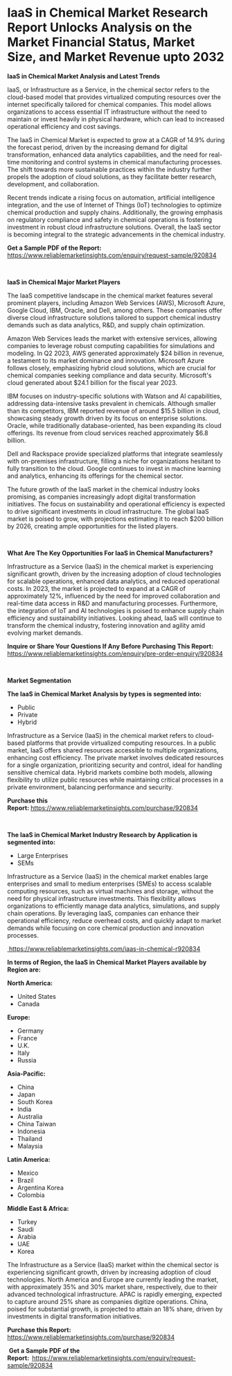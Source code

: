 <p><h1>IaaS in Chemical Market Research Report Unlocks Analysis on the Market Financial Status, Market Size, and Market Revenue upto 2032</h1></p><p><strong>IaaS in Chemical Market Analysis and Latest Trends</strong></p>
<p><p>IaaS, or Infrastructure as a Service, in the chemical sector refers to the cloud-based model that provides virtualized computing resources over the internet specifically tailored for chemical companies. This model allows organizations to access essential IT infrastructure without the need to maintain or invest heavily in physical hardware, which can lead to increased operational efficiency and cost savings.</p><p>The IaaS in Chemical Market is expected to grow at a CAGR of 14.9% during the forecast period, driven by the increasing demand for digital transformation, enhanced data analytics capabilities, and the need for real-time monitoring and control systems in chemical manufacturing processes. The shift towards more sustainable practices within the industry further propels the adoption of cloud solutions, as they facilitate better research, development, and collaboration.</p><p>Recent trends indicate a rising focus on automation, artificial intelligence integration, and the use of Internet of Things (IoT) technologies to optimize chemical production and supply chains. Additionally, the growing emphasis on regulatory compliance and safety in chemical operations is fostering investment in robust cloud infrastructure solutions. Overall, the IaaS sector is becoming integral to the strategic advancements in the chemical industry.</p></p>
<p><strong>Get a Sample PDF of the Report:&nbsp;</strong> <a href="https://www.reliablemarketinsights.com/enquiry/request-sample/920834?utm_campaign=2197&utm_medium=2&utm_source=Github&utm_content=ia&utm_term=18042025&utm_id=iaas-in-chemical">https://www.reliablemarketinsights.com/enquiry/request-sample/920834</a></p>
<p>&nbsp;</p>
<p><strong>IaaS in Chemical Major Market Players</strong></p>
<p><p>The IaaS competitive landscape in the chemical market features several prominent players, including Amazon Web Services (AWS), Microsoft Azure, Google Cloud, IBM, Oracle, and Dell, among others. These companies offer diverse cloud infrastructure solutions tailored to support chemical industry demands such as data analytics, R&D, and supply chain optimization. </p><p>Amazon Web Services leads the market with extensive services, allowing companies to leverage robust computing capabilities for simulations and modeling. In Q2 2023, AWS generated approximately $24 billion in revenue, a testament to its market dominance and innovation. Microsoft Azure follows closely, emphasizing hybrid cloud solutions, which are crucial for chemical companies seeking compliance and data security. Microsoft's cloud generated about $24.1 billion for the fiscal year 2023.</p><p>IBM focuses on industry-specific solutions with Watson and AI capabilities, addressing data-intensive tasks prevalent in chemicals. Although smaller than its competitors, IBM reported revenue of around $15.5 billion in cloud, showcasing steady growth driven by its focus on enterprise solutions. Oracle, while traditionally database-oriented, has been expanding its cloud offerings. Its revenue from cloud services reached approximately $6.8 billion.</p><p>Dell and Rackspace provide specialized platforms that integrate seamlessly with on-premises infrastructure, filling a niche for organizations hesitant to fully transition to the cloud. Google continues to invest in machine learning and analytics, enhancing its offerings for the chemical sector.</p><p>The future growth of the IaaS market in the chemical industry looks promising, as companies increasingly adopt digital transformation initiatives. The focus on sustainability and operational efficiency is expected to drive significant investments in cloud infrastructure. The global IaaS market is poised to grow, with projections estimating it to reach $200 billion by 2026, creating ample opportunities for the listed players.</p></p>
<p>&nbsp;</p>
<p><strong>What Are The Key Opportunities For IaaS in Chemical Manufacturers?</strong></p>
<p><p>Infrastructure as a Service (IaaS) in the chemical market is experiencing significant growth, driven by the increasing adoption of cloud technologies for scalable operations, enhanced data analytics, and reduced operational costs. In 2023, the market is projected to expand at a CAGR of approximately 12%, influenced by the need for improved collaboration and real-time data access in R&D and manufacturing processes. Furthermore, the integration of IoT and AI technologies is poised to enhance supply chain efficiency and sustainability initiatives. Looking ahead, IaaS will continue to transform the chemical industry, fostering innovation and agility amid evolving market demands.</p></p>
<p><strong>Inquire or Share Your Questions If Any Before Purchasing This Report:</strong> <a href="https://www.reliablemarketinsights.com/enquiry/pre-order-enquiry/920834?utm_campaign=2197&utm_medium=2&utm_source=Github&utm_content=ia&utm_term=18042025&utm_id=iaas-in-chemical">https://www.reliablemarketinsights.com/enquiry/pre-order-enquiry/920834</a></p>
<p>&nbsp;</p>
<p><strong>Market Segmentation</strong></p>
<p><strong>The IaaS in Chemical Market Analysis by types is segmented into:</strong></p>
<p><ul><li>Public</li><li>Private</li><li>Hybrid</li></ul></p>
<p><p>Infrastructure as a Service (IaaS) in the chemical market refers to cloud-based platforms that provide virtualized computing resources. In a public market, IaaS offers shared resources accessible to multiple organizations, enhancing cost efficiency. The private market involves dedicated resources for a single organization, prioritizing security and control, ideal for handling sensitive chemical data. Hybrid markets combine both models, allowing flexibility to utilize public resources while maintaining critical processes in a private environment, balancing performance and security.</p></p>
<p><strong>Purchase this Report:&nbsp;</strong><a href="https://www.reliablemarketinsights.com/purchase/920834?utm_campaign=2197&utm_medium=2&utm_source=Github&utm_content=ia&utm_term=18042025&utm_id=iaas-in-chemical">https://www.reliablemarketinsights.com/purchase/920834</a></p>
<p>&nbsp;</p>
<p><strong>The IaaS in Chemical Market Industry Research by Application is segmented into:</strong></p>
<p><ul><li>Large Enterprises</li><li>SEMs</li></ul></p>
<p><p>Infrastructure as a Service (IaaS) in the chemical market enables large enterprises and small to medium enterprises (SMEs) to access scalable computing resources, such as virtual machines and storage, without the need for physical infrastructure investments. This flexibility allows organizations to efficiently manage data analytics, simulations, and supply chain operations. By leveraging IaaS, companies can enhance their operational efficiency, reduce overhead costs, and quickly adapt to market demands while focusing on core chemical production and innovation processes.</p></p>
<p><a href="https://www.reliablemarketinsights.com/iaas-in-chemical-r920834?utm_campaign=2197&utm_medium=2&utm_source=Github&utm_content=ia&utm_term=18042025&utm_id=iaas-in-chemical">&nbsp;https://www.reliablemarketinsights.com/iaas-in-chemical-r920834</a></p>
<p><strong>In terms of Region, the IaaS in Chemical Market Players available by Region are:</strong></p>
<p>
    <p> <strong> North America: </strong>
        <ul>
            <li>United States</li>
            <li>Canada</li>
        </ul>
        </p> 
    <p> <strong> Europe: </strong>
        <ul>
            <li>Germany</li>
            <li>France</li>
            <li>U.K.</li>
            <li>Italy</li>
            <li>Russia</li>
        </ul>
        </p> 
    <p> <strong> Asia-Pacific: </strong>
        <ul>
            <li>China</li>
            <li>Japan</li>
            <li>South Korea</li>
            <li>India</li>
            <li>Australia</li>
            <li>China Taiwan</li>
            <li>Indonesia</li>
            <li>Thailand</li>
            <li>Malaysia</li>
        </ul>
        </p> 
    <p> <strong> Latin America: </strong>
        <ul>
            <li>Mexico</li>
            <li>Brazil</li>
            <li>Argentina Korea</li>
            <li>Colombia</li>
        </ul>
        </p> 
    <p> <strong> Middle East & Africa: </strong>
        <ul>
            <li>Turkey</li>
            <li>Saudi</li>
            <li>Arabia</li>
            <li>UAE</li>
            <li>Korea</li>
        </ul>
    </p>
    </p>
<p><p>The Infrastructure as a Service (IaaS) market within the chemical sector is experiencing significant growth, driven by increasing adoption of cloud technologies. North America and Europe are currently leading the market, with approximately 35% and 30% market share, respectively, due to their advanced technological infrastructure. APAC is rapidly emerging, expected to capture around 25% share as companies digitize operations. China, poised for substantial growth, is projected to attain an 18% share, driven by investments in digital transformation initiatives.</p></p>
<p><strong>Purchase this Report: </strong><a href="https://www.reliablemarketinsights.com/purchase/920834?utm_campaign=2197&utm_medium=2&utm_source=Github&utm_content=ia&utm_term=18042025&utm_id=iaas-in-chemical">https://www.reliablemarketinsights.com/purchase/920834</a></p>
<p>&nbsp;<strong>Get a Sample PDF of the Report:&nbsp;&nbsp;</strong><a href="https://www.reliablemarketinsights.com/enquiry/request-sample/920834?utm_campaign=2197&utm_medium=2&utm_source=Github&utm_content=ia&utm_term=18042025&utm_id=iaas-in-chemical">https://www.reliablemarketinsights.com/enquiry/request-sample/920834</a></p>
<p><strong></strong></p>
<p><p></p><p></p><p></p></p>